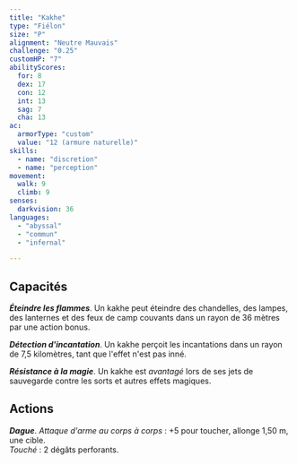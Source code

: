 ```yaml
---
title: "Kakhe"
type: "Fiélon"
size: "P"
alignment: "Neutre Mauvais"
challenge: "0.25"
customHP: "7"
abilityScores:
  for: 8
  dex: 17
  con: 12
  int: 13
  sag: 7
  cha: 13
ac:
  armorType: "custom"
  value: "12 (armure naturelle)"
skills:
  - name: "discretion"
  - name: "perception"
movement:
  walk: 9
  climb: 9
senses:
  darkvision: 36
languages:
  - "abyssal"
  - "commun"
  - "infernal"

---
```

## Capacités
_**Éteindre les flammes**_. Un kakhe peut éteindre des chandelles, des lampes, des lanternes et des feux de camp couvants dans un rayon de 36 mètres par une action bonus.

_**Détection d'incantation**_. Un kakhe perçoit les incantations dans un rayon de 7,5 kilomètres, tant que l'effet n'est pas inné.

_**Résistance à la magie**_. Un kakhe est _avantagé_ lors de ses jets de sauvegarde contre les sorts et autres effets magiques.

## Actions
_**Dague**_. _Attaque d'arme au corps à corps_ : +5 pour toucher, allonge 1,50 m, une cible.  
_Touché_ : 2 dégâts perforants.

